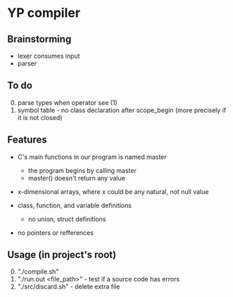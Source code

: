 # YP compiler


## Brainstorming

- lexer consumes input
- parser

## To do

0. parse types when operator see (1)
1. symbol table - no class declaration after scope_begin (more precisely if it is not closed)

## Features

- C's main functions in our program is named master
    - the program begins by calling master
    - master() doesn't return any value

- x-dimensional arrays, where x could be any natural, not null value

- class, function, and variable definitions
    - no union, struct definitions

- no pointers or refferences

## Usage (in project's root)

0. "./compile.sh" 
1. "./run.out <file_path>" - test if a source code has errors
2. "./src/discard.sh" - delete extra file
